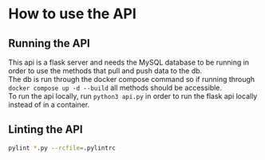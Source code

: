 # How to use the API

## Running the API

This api is a flask server and needs the MySQL database to be running in order to use the methods that pull and push data to the db.\
The db is run through the docker compose command so if running through `docker compose up -d --build` all methods should be accessible.\
To run the api locally, run `python3 api.py` in order to run the flask api locally instead of in a container.

## Linting the API

```bash
pylint *.py --rcfile=.pylintrc
```

